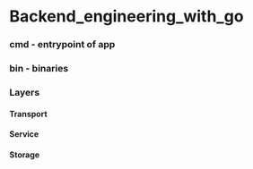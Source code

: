 # Backend_engineering_with_go

### cmd - entrypoint of app
### bin - binaries


### Layers
#### Transport
#### Service
#### Storage